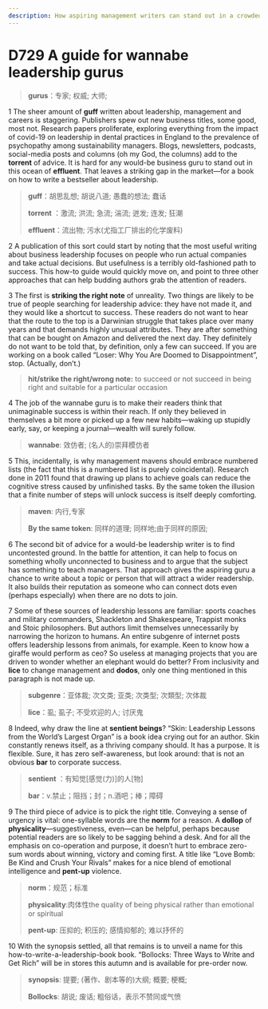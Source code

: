 ```yaml
---
description: How aspiring management writers can stand out in a crowded field
---
```


# D729 A guide for wannabe leadership gurus
> **gurus**：专家; 权威; 大师;
 > 

1 The sheer amount of **guff** written about leadership, management and careers is staggering. Publishers spew out new business titles, some good, most not. Research papers proliferate, exploring everything from the impact of covid-19 on leadership in dental practices in England to the prevalence of psychopathy among sustainability managers. Blogs, newsletters, podcasts, social-media posts and columns (oh my God, the columns) add to the **torrent** of advice. It is hard for any would-be business guru to stand out in this ocean of **effluent**. That leaves a striking gap in the market—for a book on how to write a bestseller about leadership.

> **guff**：胡思乱想; 胡说八道; 愚蠢的想法; 蠢话
>
> **torrent** ：激流; 洪流; 急流; 湍流; 迸发; 连发; 狂潮
>
> **effluent**：流出物; 污水(尤指工厂排出的化学废料)
>

2 A publication of this sort could start by noting that the most useful writing about business leadership focuses on people who run actual companies and take actual decisions. But usefulness is a terribly old-fashioned path to success. This how-to guide would quickly move on, and point to three other approaches that can help budding authors grab the attention of readers.

3 The first is **striking the right note** of unreality. Two things are likely to be true of people searching for leadership advice: they have not made it, and they would like a shortcut to success. These readers do not want to hear that the route to the top is a Darwinian struggle that takes place over many years and that demands highly unusual attributes. They are after something that can be bought on Amazon and delivered the next day. They definitely do not want to be told that, by definition, only a few can succeed. If you are working on a book called “Loser: Why You Are Doomed to Disappointment”, stop. (Actually, don’t.)

> **hit/strike the right/wrong note:** to succeed or not succeed in being right and suitable for a particular occasion
>

4 The job of the wannabe guru is to make their readers think that unimaginable success is within their reach. If only they believed in themselves a bit more or picked up a few new habits—waking up stupidly early, say, or keeping a journal—wealth will surely follow.

> **wannabe**: 效仿者; (名人的)崇拜模仿者
>

5 This, incidentally, is why management mavens should embrace numbered lists (the fact that this is a numbered list is purely coincidental). Research done in 2011 found that drawing up plans to achieve goals can reduce the cognitive stress caused by unfinished tasks. By the same token the illusion that a finite number of steps will unlock success is itself deeply comforting.

> **maven**: 内行,专家
>
> **By the same token**: 同样的道理; 同样地;由于同样的原因;
>

6 The second bit of advice for a would-be leadership writer is to find uncontested ground. In the battle for attention, it can help to focus on something wholly unconnected to business and to argue that the subject has something to teach managers. That approach gives the aspiring guru a chance to write about a topic or person that will attract a wider readership. It also builds their reputation as someone who can connect dots even (perhaps especially) when there are no dots to join.

7 Some of these sources of leadership lessons are familiar: sports coaches and military commanders, Shackleton and Shakespeare, Trappist monks and Stoic philosophers. But authors limit themselves unnecessarily by narrowing the horizon to humans. An entire subgenre of internet posts offers leadership lessons from animals, for example. Keen to know how a giraffe would perform as ceo? So useless at managing projects that you are driven to wonder whether an elephant would do better? From inclusivity and **lice** to change management and **dodos**, only one thing mentioned in this paragraph is not made up.

> **subgenre**：亚体裁; 次文类; 亚类; 次类型; 次類型; 次体裁
>
> **lice**：虱; 虱子; 不受欢迎的人; 讨厌鬼
>

8 Indeed, why draw the line at **sentient beings**? “Skin: Leadership Lessons from the World’s Largest Organ” is a book idea crying out for an author. Skin constantly renews itself, as a thriving company should. It has a purpose. It is flexible. Sure, it has zero self-awareness, but look around: that is not an obvious **bar** to corporate success.

> **sentient** ：有知觉[感觉(力)]的人[物]
>
> **bar**：v.禁止；阻挡；封；n.酒吧；棒；障碍
>

9 The third piece of advice is to pick the right title. Conveying a sense of urgency is vital: one-syllable words are the **norm** for a reason. A **dollop** of **physicality**—suggestiveness, even—can be helpful, perhaps because potential readers are so likely to be sagging behind a desk. And for all the emphasis on co-operation and purpose, it doesn’t hurt to embrace zero-sum words about winning, victory and coming first. A title like “Love Bomb: Be Kind and Crush Your Rivals” makes for a nice blend of emotional intelligence and **pent-up** violence.

> **norm**：规范；标准
>
> **physicality**:肉体性the quality of being physical rather than emotional or spiritual
>
> **pent-up**: 压抑的; 积压的; 感情抑郁的; 难以抒怀的
>

10 With the synopsis settled, all that remains is to unveil a name for this how-to-write-a-leadership-book book. “Bollocks: Three Ways to Write and Get Rich” will be in stores this autumn and is available for pre-order now.

> **synopsis**: 提要; (著作、剧本等的)大纲; 概要; 梗概;
>
> **Bollocks**: 胡说; 废话; 粗俗话，表示不赞同或气愤
>

